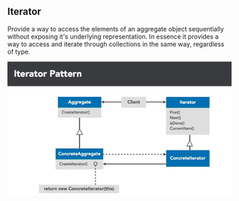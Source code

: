 ## Iterator
Provide a way to access the elements of an aggregate object sequentially without exposing it's underlying representation. In essence it provides a way to access and iterate through collections in the same way, regardless of type.

<img src="IteratorDiagram.jpg"/>